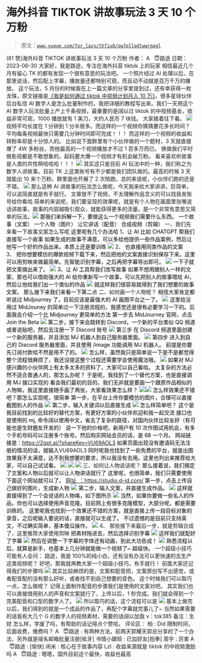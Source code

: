 # 海外抖音 TIKTOK 讲故事玩法 3 天 10 个万粉

> 原文：[`www.yuque.com/for_lazy/thfiu8/ow7pllqdtwwrgagl`](https://www.yuque.com/for_lazy/thfiu8/ow7pllqdtwwrgagl)

<ne-h2 id="61ab8a28" data-lake-id="61ab8a28"><ne-heading-ext><ne-heading-anchor></ne-heading-anchor><ne-heading-fold></ne-heading-fold></ne-heading-ext><ne-heading-content><ne-text id="u7ef5a769">(81 赞)海外抖音 TIKTOK 讲故事玩法 3 天 10 个万粉</ne-text></ne-heading-content></ne-h2> <ne-p id="ud856995c" data-lake-id="ud856995c"><ne-text id="u0a5706e3">作者： A   😇路途</ne-text></ne-p> <ne-p id="uf8e15ee8" data-lake-id="uf8e15ee8"><ne-text id="u0192650a">日期：2023-06-30</ne-text></ne-p> <ne-p id="u146d2f49" data-lake-id="u146d2f49"><ne-text id="u625d003e">大家好，我是路途，专注在海外抖音 tiktok 上的玩家</ne-text></ne-p> <ne-p id="u763baff9" data-lake-id="u763baff9"><ne-text id="ua51e3977">相信最近几个月有留心 TK 的都有发现一个很有意思的玩法吧。</ne-text></ne-p> <ne-p id="ud37cf7ea" data-lake-id="ud37cf7ea"><ne-text id="u07101188">一个照片经过 AI 处理以后，在那里说话，然后配上字幕，播放量还都特别可观，而且动不动就是百万千万的播放。</ne-text></ne-p> <ne-p id="ua2b4dfa7" data-lake-id="ua2b4dfa7"><ne-text id="uad9cb18b">这个玩法，5 月份的时候我在上一篇文章的分享里提到过，还有幸获得一枚龙珠，原文链接是</ne-text>[<ne-text id="ude5677fd">《我是如何通过 tiktok 中视频计划月入 10 万》</ne-text>](https://articles.zsxq.com/id_98xdiad8ciw0.html)<ne-text id="u3331eb91">，很多星球伙伴后台私信 AI 数字人是怎么批量制作的，我把详细的教程写出来。我们一天用这个 AI 数字人玩法批量上产上千条视频，最重要的是阔以过 tiktok 的中视频基金，收益非常可观，1000 播放就有 1 美刀，大约人民币 7 块钱。</ne-text></ne-p> <ne-p id="u3c0baff7" data-lake-id="u3c0baff7"><ne-text id="u7e11cf9f">大家接着往下看。</ne-text></ne-p> <ne-p id="ue9729db1" data-lake-id="ue9729db1"><ne-card data-card-name="image" data-card-type="inline" id="aG6JF" data-event-boundary="card">![](img/13e92e149d78a62ac8a2cfad698050bf.png)  <ne-p id="u17f34fc8" data-lake-id="u17f34fc8"><ne-text id="ue3ffa6e0">视频平均长度在 1 分钟到 1 分半居多。而这样的一个视频你猜猜要花多长时间？</ne-text></ne-p> <ne-p id="uf9392b14" data-lake-id="uf9392b14"><ne-text id="u11f5f039">平均每条视频最快只需要几分钟时间即可完成！！！</ne-text></ne-p> <ne-p id="u31e02b27" data-lake-id="u31e02b27"><ne-text id="u8bd2cc54">而这样的一个视频的收益和转粉率却是十分惊人的。</ne-text></ne-p> <ne-p id="uadb48ab4" data-lake-id="uadb48ab4"><ne-text id="u5779c89a">比如说下面群里有个小伙伴做的一个题材，3 天就直接爆了 4W 多粉丝，而他最高的一个视频播放才不过 1 百多万而已。</ne-text></ne-p> <ne-p id="ue73b3ef0" data-lake-id="ue73b3ef0"><ne-text id="u9ed80866">换做我们平时做影视都是不敢想象的，起码要大爆一个视频才有机会破万粉。</ne-text></ne-p> <ne-p id="ub21012e7" data-lake-id="ub21012e7"><ne-text id="u6a63b8a8">看来喜欢听故事是人类的共性啊哈哈哈！！！</ne-text></ne-p> <ne-p id="u7efda6df" data-lake-id="u7efda6df"><ne-card data-card-name="image" data-card-type="inline" id="vmiek" data-event-boundary="card">![](img/6e1cf6089b4f3da9e5cfad443699cd3e.png)  <ne-p id="u8290e3c2" data-lake-id="u8290e3c2"><ne-text id="ud5f6a12b">其实这只是目前 AI 玩法中的一种，我们称之为数字人讲故事。目前 TK 上这类账号有不少都是我们团队做的。最高的时候 3 天就能出 10 来个万粉。群里面也开展了 2 次陪跑，总的来说呢，小伙伴们跑的还是不错。</ne-text></ne-p> <ne-p id="u685f7de7" data-lake-id="u685f7de7"><ne-card data-card-name="image" data-card-type="inline" id="o3nMm" data-event-boundary="card">![](img/eb45e49104f4660c4084812a84f23a1f.png)  <ne-p id="u9b598d8d" data-lake-id="u9b598d8d"><ne-text id="u34ae8828">那么这种 AI 讲故事的玩法怎么做呢，今天我来给大家讲讲，巨简单，可以说简直就是有手就行。</ne-text></ne-p> <ne-p id="ucb1665b1" data-lake-id="ucb1665b1"><ne-text id="ubfacfb45">文章放不了视频，不太理解作品含义的可以找我发账号给你看哈</ne-text></ne-p> <ne-p id="u2050901d" data-lake-id="u2050901d"><ne-text id="uec59e45b">简单的来说呢，我们要呈现的效果呢，就是有个人物在画面里张嘴说话讲故事，故事的内容越吸引观众，就能获得更多的流量。是一个非常有意思又简单的玩法。</ne-text><ne-card data-card-name="image" data-card-type="inline" id="Iikeh" data-event-boundary="card">![](img/5da8121ecacb62747348af5434de698f.png)</ne-card></ne-p> <ne-p id="u705621f9" data-lake-id="u705621f9"><ne-text id="ua06dbe62" style="color: rgb(0, 0, 0);">那我们来拆解一下，要做这么一个视频我们需要什么东西。</ne-text></ne-p> <ne-p id="u465272ee" data-lake-id="u465272ee"><ne-text id="u1909466d" style="color: rgb(0, 0, 0);">一个故事（文案）</ne-text></ne-p> <ne-p id="uceea7ba2" data-lake-id="uceea7ba2"><ne-text id="u7609a531" style="color: rgb(0, 0, 0);">一个人物（图片）</ne-text></ne-p> <ne-p id="u1d2bfa00" data-lake-id="u1d2bfa00"><ne-text id="u77c72681" style="color: rgb(0, 0, 0);">让它讲话（配音）</ne-text></ne-p> <ne-p id="u9ce5b6c7" data-lake-id="u9ce5b6c7"><ne-text id="ueaa84951" style="color: rgb(0, 0, 0);">合成视频（剪辑）</ne-text></ne-p> <ne-p id="u5ecd4abb" data-lake-id="u5ecd4abb"><ne-text id="u94549011" ne-bold="true">一、我们先来看一下故事文案怎么写呢</ne-text></ne-p> <ne-p id="uae7e1993" data-lake-id="uae7e1993"><ne-text id="u396a8e21" style="color: rgb(0, 0, 0);">这里呢有几个办法哈</ne-text></ne-p> <ne-p id="u68435985" data-lake-id="u68435985"><ne-text id="u703b28ce" style="color: rgb(0, 0, 0);">1、让 AI 比如 CHATGPT 帮我们直接写一个故事</ne-text></ne-p> <ne-p id="uad122eaa" data-lake-id="uad122eaa"><ne-text id="u677c0e00" style="color: rgb(0, 0, 0);">如果生成的故事不满意，可以多给他提供一些作品案例，然后让他写一个好的作品出来。本质上还是要训练</ne-text></ne-p> <ne-p id="u05dddef5" data-lake-id="u05dddef5"><ne-card data-card-name="image" data-card-type="inline" id="QOlmH" data-event-boundary="card">![](img/1d5112d02ad42fa315e9ddee398f2929.png)  <ne-p id="u2217a211" data-lake-id="u2217a211"><ne-text id="u63d860e7">2、 </ne-text><ne-text id="u030d0af0" style="color: rgb(0, 0, 0);">也直接用同类作品的文案</ne-text></ne-p> <ne-p id="u99e502ca" data-lake-id="u99e502ca"><ne-text id="u329aa240">3、 </ne-text><ne-text id="ufcef9f57" style="color: rgb(0, 0, 0);">把你想要模仿的爆款视频下载下来，然后把他的文案直接识别保存下来。这里可以用剪映来做最简单。先智能识别字幕，之后再把字幕导出即可。</ne-text></ne-p> <ne-p id="ud0170a67" data-lake-id="ud0170a67"><ne-card data-card-name="image" data-card-type="inline" id="vJuQm" data-event-boundary="card">![](img/41b4e5c28e34aec65cc4de2ef71be81c.png)  <ne-p id="u4b1a10bb" data-lake-id="u4b1a10bb"><ne-text id="u0ec5165d" style="color: rgb(0, 0, 0);">一下子就把文案搞出来了。</ne-text></ne-p> <ne-p id="ufe33d826" data-lake-id="ufe33d826"><ne-card data-card-name="image" data-card-type="inline" id="CdmbO" data-event-boundary="card">![](img/5009b426e7a8c548ba7ef3426213d3e9.png)  <ne-p id="ucd2bf1ea" data-lake-id="ucd2bf1ea"><ne-text id="u3d15c2a7" style="color: rgb(0, 0, 0);">3、让 AI 工具帮我们改写故事</ne-text></ne-p> <ne-p id="uff77c597" data-lake-id="uff77c597"><ne-text id="u7014afd8" style="color: rgb(0, 0, 0);">如果不想用跟别人一样的文案，那也可以借助强大的 AI 给你重新写一个故事，可以先把别人的故事喂给 AI，然后让他给我们出一个类似的作品</ne-text></ne-p> <ne-p id="ua4b09145" data-lake-id="ua4b09145"><ne-card data-card-name="image" data-card-type="inline" id="k05p1" data-event-boundary="card">![](img/8d77d1a10aa80896c37ed8cf06372efc.png)  <ne-p id="u0f82a056" data-lake-id="u0f82a056"><ne-text id="u3772ef1d" style="color: rgb(0, 0, 0);">就这样我们很容易就得到了我们想要的故事文案。</ne-text></ne-p> <ne-p id="u03019d88" data-lake-id="u03019d88"><ne-text id="u787fca3c" style="color: rgb(0, 0, 0);">那么接下来我们来看一下第二点</ne-text></ne-p> <ne-p id="uf4c1deee" data-lake-id="uf4c1deee"><ne-text id="u097fa041" ne-bold="true">二、如何画一个人物呢？</ne-text></ne-p> <ne-p id="uf5e729c8" data-lake-id="uf5e729c8"><ne-text id="ub38a16cb" style="color: rgb(0, 0, 0);">相信大家肯定都听说过 Midjourney 了，目前应该是最强大的 AI 画图平台之一了。</ne-text></ne-p> <ne-p id="u5955a62a" data-lake-id="u5955a62a"><ne-card data-card-name="image" data-card-type="inline" id="FK8tB" data-event-boundary="card">![](img/357aa4f877e186ceb950ba6a15254e99.png)  <ne-p id="ua309b911" data-lake-id="ua309b911"><ne-text id="ua7ac1211" style="color: rgb(0, 0, 0);">这里给没用过 MidJouney 的简单过一下注册流程的，我感觉还是很有必要学习一下的。后面我会介绍一个比 Midjourney 更简单的方法</ne-text></ne-p> <ne-p id="u717c4a9c" data-lake-id="u717c4a9c"><ne-text id="u5343d86d" style="color: rgb(0, 0, 0);">第一步去 MidJourney 官网，点击 Join the Beta</ne-text></ne-p> <ne-p id="u9b0ca5fb" data-lake-id="u9b0ca5fb"><ne-card data-card-name="image" data-card-type="inline" id="TmMnt" data-event-boundary="card">![](img/950ab657c8e3acf57a1f3c7f14264b95.png)  <ne-p id="u4fec9d16" data-lake-id="u4fec9d16"><ne-text id="u237fc047" style="color: rgb(0, 0, 0);">第二步，接下来会跳转到 Discord，一个新的平台类似 QQ 频道或者说贴吧，然后去注册一下 Discord 账号</ne-text></ne-p> <ne-p id="u5591af25" data-lake-id="u5591af25"><ne-card data-card-name="image" data-card-type="inline" id="OkQtu" data-event-boundary="card">![](img/a7fc3cd427ccf4c0c0b6a454dc132736.png)  <ne-p id="u49d8a4fd" data-lake-id="u49d8a4fd"><ne-text id="u8d6b8eba" style="color: rgb(0, 0, 0);">第三步</ne-text></ne-p> <ne-p id="ufb178767" data-lake-id="ufb178767"><ne-text id="u5c17a3c4" style="color: rgb(0, 0, 0);">在 Discord 频道里面创建一个新的服务器，并且添加 MJ 机器人到自己服务器里面。</ne-text></ne-p> <ne-p id="ua4d3909a" data-lake-id="ua4d3909a"><ne-card data-card-name="image" data-card-type="inline" id="S1hrx" data-event-boundary="card">![](img/33f789a8fc3bb33301565c8b09353cb3.png)  <ne-p id="uea377107" data-lake-id="uea377107"><ne-text id="u90d628c8" style="color: rgb(0, 0, 0);">第四步</ne-text></ne-p> <ne-p id="u664e55b4" data-lake-id="u664e55b4"><ne-text id="u503c82f6" style="color: rgb(0, 0, 0);">进入到自己的 Discord 服务器里面，并且使用 /image 功能调用 MJ 机器人。</ne-text></ne-p> <ne-p id="ua9361c38" data-lake-id="ua9361c38"><ne-text id="u3439afc3" style="color: rgb(0, 0, 0);">前提是你要先订阅付款哈不然是用不了的。</ne-text></ne-p> <ne-p id="ubbf25783" data-lake-id="ubbf25783"><ne-card data-card-name="image" data-card-type="inline" id="R0OzJ" data-event-boundary="card">![](img/563c2dea3dec3b9f2f547d48857a042c.png)  <ne-p id="ud972d25d" data-lake-id="ud972d25d"><ne-text id="u6e6cad0f" style="color: rgb(0, 0, 0);">怎么样，虽然我只是简单说一下是不是都觉得整个流程很麻烦了，我还没提这整个过程还需要学会使用魔法哦。</ne-text></ne-p> <ne-p id="u528d4b93" data-lake-id="u528d4b93"><ne-card data-card-name="image" data-card-type="inline" id="WBmSN" data-event-boundary="card">![](img/d984263a6756b8903c91d63229c49de4.png)  <ne-p id="u82c8e5d0" data-lake-id="u82c8e5d0"><ne-text id="u7f4df090" style="color: rgb(0, 0, 0);">如果对 MJ 感兴趣的小伙伴网上有太多太多的资料了，大家可以自己看哈。</ne-text></ne-p> <ne-p id="ubf91e71a" data-lake-id="ubf91e71a"><ne-text id="u42f72821" style="color: rgb(0, 0, 0);">太复杂的方法必然不适合普通人的，那怎么办呢？</ne-text></ne-p> <ne-p id="ue92c7df0" data-lake-id="ue92c7df0"><ne-text id="ub9fc59db" style="color: rgb(0, 0, 0);">于是呢，我找到了一个替代方案，也是直接调用 MJ 接口实现的</ne-text></ne-p> <ne-p id="u25ef3be1" data-lake-id="u25ef3be1"><ne-text id="u3ae5fe2a" style="color: rgb(0, 0, 0);">看会我们最初的目的，我们无非就是要画一个跟原作品相似的人物嘛，我这里直接随手画了两张，大家看效果怎么样？</ne-text></ne-p> <ne-p id="u0c8d191e" data-lake-id="u0c8d191e"><ne-card data-card-name="image" data-card-type="inline" id="T2zzS" data-event-boundary="card">![](img/2b103e75a7ee16e9fc508c235788abc3.png)</ne-card><ne-card data-card-name="image" data-card-type="inline" id="Kxb8e" data-event-boundary="card">![](img/9b5cd1d9caa74c6c029b0caaa5098b09.png)</ne-card></ne-p> <ne-p id="u6bebd360" data-lake-id="u6bebd360"><ne-text id="u70b6b686" style="color: rgb(0, 0, 0);">怎么样效果还不错吧？那怎么实现呢，很简单</ne-text></ne-p> <ne-p id="u0c19e89d" data-lake-id="u0c19e89d"><ne-text id="uc17ce473" style="color: rgb(0, 0, 0);">第一步，在平台上传你要模仿的图片，合理可以直接截图别人的作品</ne-text></ne-p> <ne-p id="u74e95c85" data-lake-id="u74e95c85"><ne-card data-card-name="image" data-card-type="inline" id="vMORj" data-event-boundary="card">![](img/c44b15f2675971ebeb28bac96bd436be.png)  <ne-p id="u341e7324" data-lake-id="u341e7324"><ne-text id="u0812523a" style="color: rgb(0, 0, 0);">第二步，输入关键词以后直接生成</ne-text></ne-p> <ne-p id="u19fa32f5" data-lake-id="u19fa32f5"><ne-card data-card-name="image" data-card-type="inline" id="AmVq1" data-event-boundary="card">![](img/577466b37199e59e65924392e31a9f6e.png)</ne-card></ne-p> <ne-p id="uffac22a4" data-lake-id="uffac22a4"><ne-text id="u80eb19e2" style="color: rgb(0, 0, 0);">怎么样简单吧？</ne-text></ne-p> <ne-p id="ueec30f4a" data-lake-id="ueec30f4a"><ne-text id="u417c10b6" style="color: rgb(0, 0, 0);">这个是我目前找到的比较好的替代方案，有更好方案的小伙伴欢迎和我一起交流</ne-text></ne-p> <ne-p id="ua9ab504e" data-lake-id="ua9ab504e"><ne-text id="u5ea1828a" style="color: rgb(0, 0, 0);">接口也是使用的 mj, 命令阔以使用中文，省去了复杂的路径，对国内伙伴比较友好（有可能也是生财圈友开发的）</ne-text></ne-p> <ne-p id="u853093d0" data-lake-id="u853093d0"><ne-text id="u9c355bda" style="color: rgb(0, 0, 0);">说一下他的价格吧，新用户有 10 次作图试用机会，有多个手机号码可以注册多个账号。然后购买网站会员的话，是 68 一个月。</ne-text></ne-p> <ne-p id="u5839fc0f" data-lake-id="u5839fc0f"><ne-text id="u16e05712" style="color: rgb(0, 0, 0);">网站链接是：</ne-text>[<ne-text id="ufb7e2d4a" ne-underline="true">https://2gpt.ai/?shareKey=VU69AOL3</ne-text>](https://2gpt.ai/?shareKey=VU69AOL3)</ne-p> <ne-p id="u63a553c7" data-lake-id="u63a553c7"><ne-text id="ud2c44440" style="color: rgb(0, 0, 0);">如果页面出现没有邀请码无法注册的情况的话，就输入</ne-text><ne-text id="ue6f9ae65" ne-underline="true">VU69AOL3</ne-text></ne-p> <ne-p id="ud359aaef" data-lake-id="ud359aaef"><ne-text id="u5c9bac88" style="color: rgb(0, 0, 0);">同时呢我也找到了一些免费的平台，就是出图效果我不太满意，达不到我想要的要求，所以我没有去用。这里也列出来推荐给大家，可以自己试试看。</ne-text></ne-p> <ne-p id="u7f037950" data-lake-id="u7f037950"><ne-card data-card-name="image" data-card-type="inline" id="FOPrc" data-event-boundary="card">![](img/ef96c363fc70aa1cfeddbe51b70e178e.png)</ne-card></ne-p> <ne-p id="u9c770aae" data-lake-id="u9c770aae"><ne-card data-card-name="image" data-card-type="inline" id="FGnel" data-event-boundary="card">![](img/38d26f4f85ad1ba2fc005e71bd82e970.png)</ne-card></ne-p> <ne-p id="u47e662da" data-lake-id="u47e662da"><ne-card data-card-name="image" data-card-type="inline" id="NHioX" data-event-boundary="card">![](img/3c13103e369e67e6621185c3f7f9fbdd.png)</ne-card></ne-p> <ne-p id="uc6b80ae5" data-lake-id="uc6b80ae5"><ne-text id="u11c339e8" ne-bold="true">三、如何让人物说话呢？</ne-text></ne-p> <ne-p id="u6b030099" data-lake-id="u6b030099"><ne-text id="u117b75ae" style="color: rgb(0, 0, 0);">那么接着说，我们搞定了文案和人物以后就可以让人物讲话就行了</ne-text></ne-p> <ne-p id="u61fd2479" data-lake-id="u61fd2479"><ne-text id="u47130267" style="color: rgb(0, 0, 0);">这里呢，也很简单，我们只需要使用下面这个网站就可以了。</ne-text></ne-p> <ne-p id="u81eafcf1" data-lake-id="u81eafcf1">[<ne-text id="u9d9c7350">网址  ：</ne-text>](https://studio.d-id.com/)[<ne-text id="u745b8774">https://studio.d-id.com/</ne-text>](https://studio.d-id.com)</ne-p> <ne-p id="u8fb538f5" data-lake-id="u8fb538f5"><ne-text id="uff896643" style="color: rgb(0, 0, 0);">第一步，点击上传自己做好的图片，生成新人物</ne-text></ne-p> <ne-p id="ud9582a9b" data-lake-id="ud9582a9b"><ne-card data-card-name="image" data-card-type="inline" id="eW4SQ" data-event-boundary="card">![](img/116cbcdbb70b1ff41346313b13bf5531.png)</ne-card></ne-p> <ne-p id="u3680331e" data-lake-id="u3680331e"><ne-text id="u568fb574" style="color: rgb(0, 0, 0);">第二步，输入文案，并直接生成作品。</ne-text></ne-p> <ne-p id="u7c57ce90" data-lake-id="u7c57ce90"><ne-card data-card-name="image" data-card-type="inline" id="INgeo" data-event-boundary="card">![](img/214df35e2cfd3e17a2f35e34e90a57d4.png)</ne-card></ne-p> <ne-p id="uc8c27cad" data-lake-id="uc8c27cad"><ne-text id="u2eca90c6" style="color: rgb(0, 0, 0);">这样就直接得到了一个会说话的人物咯，如下图所示</ne-text></ne-p> <ne-p id="u9d3570ff" data-lake-id="u9d3570ff"><ne-card data-card-name="image" data-card-type="inline" id="BpMiI" data-event-boundary="card">![](img/002a185a40a3ced73ee4b3a46fa9fabc.png)</ne-card></ne-p> <ne-p id="ub4bdfbf6" data-lake-id="ub4bdfbf6"><ne-text id="ub2ca17e8" style="color: rgb(0, 0, 0);">当然，如果你要做一些名人的作品，你也可以选择使用声音克隆。目前网上有很多克隆模型，大部分呢，都是需要训练的。</ne-text></ne-p> <ne-p id="ue9640e1c" data-lake-id="ue9640e1c"><ne-text id="u1ff71812" style="color: rgb(0, 0, 0);">这里呢我也找到一个效果还不错的方案，就是直接上传一段目标对象的录音，之后呢输入要说的话，直接就可以生成了。</ne-text></ne-p> <ne-p id="u341911dc" data-lake-id="u341911dc"><ne-text id="uf1359fe9" style="color: rgb(0, 0, 0);">不过遗憾的是目前只支持英文，不过确实简单，基本傻瓜操作。</ne-text></ne-p> <ne-p id="u62c6ac35" data-lake-id="u62c6ac35"><ne-card data-card-name="image" data-card-type="inline" id="rAONC" data-event-boundary="card">![](img/2c3985b909527294ae87f0db5542f0b0.png)</ne-card></ne-p> <ne-p id="uc08c8213" data-lake-id="uc08c8213"><ne-text id="u1c0e856e">4、 </ne-text><ne-text id="ua9cebcd1" ne-bold="true">那些接下来最后一步，就是剪辑合成了，这里推荐大家使用剪映</ne-text></ne-p> <ne-p id="u24569a7d" data-lake-id="u24569a7d"><ne-text id="u142066e4" style="color: rgb(0, 0, 0);">把素材拖进去，然后选择识别字幕</ne-text></ne-p> <ne-p id="u0e6b8aee" data-lake-id="u0e6b8aee"><ne-card data-card-name="image" data-card-type="inline" id="Pdy6C" data-event-boundary="card">![](img/a4d6032122283a052a7981a369d9a2f0.png)</ne-card></ne-p> <ne-p id="u825fe691" data-lake-id="u825fe691"><ne-text id="ufe95e6e2" style="color: rgb(0, 0, 0);">这样我们就配好了字幕</ne-text></ne-p> <ne-p id="u319f095c" data-lake-id="u319f095c"><ne-card data-card-name="image" data-card-type="inline" id="sKOUF" data-event-boundary="card">![](img/550019643301c2bbeaf93111beaf4f50.png)</ne-card></ne-p> <ne-p id="ue20f29d8" data-lake-id="ue20f29d8"><ne-text id="uc294d2dd" style="color: rgb(0, 0, 0);">然后在调整一下字幕的字体还有动画，到此大功告成！</ne-text></ne-p> <ne-p id="u3bcb3815" data-lake-id="u3bcb3815"><ne-card data-card-name="image" data-card-type="inline" id="O0QkG" data-event-boundary="card">![](img/9b73e583465d2c1c57dc0f0abf1e1308.png)</ne-card></ne-p> <ne-p id="u19c2449e" data-lake-id="u19c2449e"><ne-text id="u3525fe82" style="color: rgb(0, 0, 0);">熟悉流程以后，就算是新手，也基本上几分钟就能做一个视频了~ 超级快。</ne-text></ne-p> <ne-p id="u788f78b1" data-lake-id="u788f78b1"><ne-text id="ued2367df" ne-bold="true">一个超级小技巧</ne-text></ne-p> <ne-p id="u53e7c30b" data-lake-id="u53e7c30b"><ne-text id="u9cf779ac">可能有人会问：</ne-text></ne-p> <ne-p id="u60ebfb16" data-lake-id="u60ebfb16"><ne-text id="u45707f61">路途，我是 100%的纯小白，还有没有办法可以更快速的去生产这类视频呢？</ne-text></ne-p> <ne-p id="uba4787c8" data-lake-id="uba4787c8"><ne-text id="u361ea679">好吧，那我就再教大家一个超级小技巧，有手就行！</ne-text></ne-p> <ne-p id="u59768818" data-lake-id="u59768818"><ne-text id="u09224f57">前面大家还记得我们的步骤吗</ne-text></ne-p> <ne-p id="u063d8fea" data-lake-id="u063d8fea"><ne-card data-card-name="image" data-card-type="inline" id="Ne9K2" data-event-boundary="card">![](img/405314ab7d89181642c58b40f780c5c2.png)</ne-card></ne-p> <ne-p id="u2b2368dc" data-lake-id="u2b2368dc"><ne-text id="udc304caa">其实比较麻烦的是，文案和配音把，文案原创写不出感觉，或者配音配的没有那么好听，或者找不到自己想要的音色。</ne-text></ne-p> <ne-p id="u7c5fe67b" data-lake-id="u7c5fe67b"><ne-text id="u1e1db257">这个时候我们可以取巧一点，怎么做呢？</ne-text></ne-p> <ne-p id="u42a41256" data-lake-id="u42a41256"><ne-text id="u026bcbf7">记得上面制作配音的步骤我们是使用的文案对吧。</ne-text></ne-p> <ne-p id="u20caaaa3" data-lake-id="u20caaaa3"><ne-text id="uac27dbcd">其实我们也可以直接借用别人的声音和文案就行了，上传以后，1 秒完成。我们就会得到一个完美配音和口型的数字人了。</ne-text></ne-p> <ne-p id="ud3fa670c" data-lake-id="ud3fa670c"><ne-card data-card-name="image" data-card-type="inline" id="rp4B4" data-event-boundary="card">![](img/f646d21dfe7d22d95b6ded37068d6301.png)</ne-card></ne-p> <ne-p id="uf076244d" data-lake-id="uf076244d"><ne-text id="u4753e22c">所以取巧的话，这个流程可以是</ne-text></ne-p> <ne-p id="uae6cd367" data-lake-id="uae6cd367"><ne-card data-card-name="image" data-card-type="inline" id="R97v2" data-event-boundary="card">![](img/53f0b78d4bc9167e734b6b356ae27ce8.png)</ne-card></ne-p> <ne-p id="u95dece98" data-lake-id="u95dece98"><ne-text id="u8980fa95">基本上做完以后，我们得到的就是一个成品的作品了，再配个字幕就完事儿了~</ne-text></ne-p> <ne-p id="u28442666" data-lake-id="u28442666"><ne-text id="u7e89fd6b">当然如果需要的话我有大几个 G 的数字人的视频素材，需要的话阔以加我 v：tok385 备注：生财</ne-text></ne-p> <ne-p id="u7ea082cb" data-lake-id="u7ea082cb"><ne-text id="u3615c69a">怎么样，学废了吗，有帮助的话记得点个赞哈。</ne-text></ne-p> <ne-hole id="u8d07c412" data-lake-id="u8d07c412"><ne-card data-card-name="hr" data-card-type="block" id="llxAs" data-event-boundary="card"><ne-p id="u62870666" data-lake-id="u62870666"><ne-text id="u619d0b17">评论区：</ne-text></ne-p> <ne-p id="u92c39078" data-lake-id="u92c39078"><ne-text id="ua13e5c99">柏 : Did 限制时间，后面收费，缴费吗？</ne-text> <ne-text id="uc855a39d">A   😇路途 : 有两种方法，前两天郭耀天郭总分享的了一个办法，另外就是域名邮箱批量注册[呲牙]</ne-text> <ne-text id="ue30b7828">书情小跟班 : 已加好友[抱拳]</ne-text> <ne-text id="uac74899b">周宇 : 厉害</ne-text> <ne-text id="uaccde547">A   😇路途 : [愉快]</ne-text> <ne-text id="u919fbfa8">闲米 : 核心在于故事内容</ne-text> <ne-text id="u9aa02976">Lzl : 收益来源就是 tiktok 的中视频激励吗</ne-text> <ne-text id="u21eeab53">A   😇路途 : 嗯嗯，国外目前这个最快，收益也最高</ne-text></ne-p></ne-card></ne-hole></ne-card></ne-p></ne-card></ne-p></ne-card></ne-p></ne-card></ne-p></ne-card></ne-p></ne-card></ne-p></ne-card></ne-p></ne-card></ne-p></ne-card></ne-p></ne-card></ne-p></ne-card></ne-p></ne-card></ne-p></ne-card></ne-p></ne-card></ne-p>